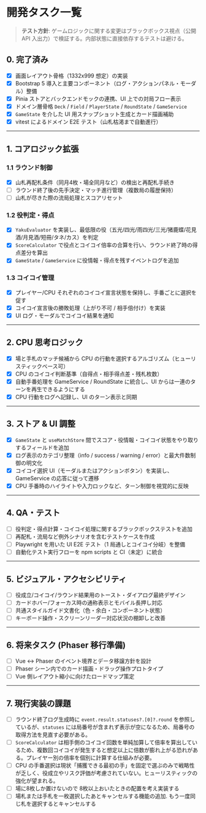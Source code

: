# 開発タスク一覧

> **テスト方針**: ゲームロジックに関する変更はブラックボックス視点（公開 API 入出力）で検証する。内部状態に直接依存するテストは避ける。

## 0. 完了済み
- [x] 画面レイアウト骨格（1332x999 想定）の実装
- [x] Bootstrap 5 導入と主要コンポーネント（ログ・アクションパネル・モーダル）整備
- [x] Pinia ストアとバックエンドモックの連携、UI 上での対局フロー表示
- [x] ドメイン層骨格 `Deck` / `Field` / `PlayerState` / `RoundState` / `GameService`
- [x] `GameState` を介した UI 用スナップショット生成とカード描画補助
- [x] vitest によるドメイン E2E テスト（山札枯渇まで自動進行）

---

## 1. コアロジック拡張
### 1.1 ラウンド制御
- [x] 山札再配札条件（同月4枚・場全同月など）の検出と再配札手続き
- [ ] ラウンド終了後の先手決定・マッチ進行管理（複数局の履歴保持）
- [ ] 山札が尽きた際の流局処理とスコアリセット

### 1.2 役判定・得点
- [x] `YakuEvaluator` を実装し、最低限の役（五光/四光/雨四光/三光/猪鹿蝶/花見酒/月見酒/短冊/タネ/カス）を判定
- [x] `ScoreCalculator` で役点とコイコイ倍率の合算を行い、ラウンド終了時の得点差分を算出
- [x] `GameState` / `GameService` に役情報・得点を残すイベントログを追加

### 1.3 コイコイ管理
- [x] プレイヤー/CPU それぞれのコイコイ宣言状態を保持し、手番ごとに選択を促す
- [x] コイコイ宣言後の勝敗処理（上がり不可 / 相手倍付け）を実装
- [x] UI ログ・モーダルでコイコイ結果を通知

---

## 2. CPU 思考ロジック
- [x] 場と手札のマッチ候補から CPU の行動を選択するアルゴリズム（ヒューリスティックベース可）
- [x] CPU のコイコイ判断基準（自得点・相手得点差・残札枚数）
- [x] 自動手番処理を GameService / RoundState に統合し、UI からは一連のターンを再生できるようにする
- [x] CPU 行動をログへ記録し、UI のターン表示と同期

---

## 3. ストア & UI 調整
- [x] `GameState` と `useMatchStore` 間でスコア・役情報・コイコイ状態をやり取りするフィールドを追加
- [x] ログ表示のカテゴリ整理（info / success / warning / error）と最大件数制御の明文化
- [x] コイコイ選択 UI（モーダルまたはアクションボタン）を実装し、GameService の応答に従って遷移
- [x] CPU 手番時のハイライトや入力ロックなど、ターン制御を視覚的に反映

---

## 4. QA・テスト
- [ ] 役判定・得点計算・コイコイ処理に関するブラックボックステストを追加
- [ ] 再配札・流局など例外シナリオを含むテストケースを作成
- [ ] Playwright を用いた UI E2E テスト（1 局通しとコイコイ分岐）を整備
- [ ] 自動化テスト実行フローを npm scripts と CI（未定）に統合

---

## 5. ビジュアル・アクセシビリティ
- [ ] 役成立/コイコイ/ラウンド結果用のトースト・ダイアログ最終デザイン
- [ ] カードホバー/フォーカス時の通称表示とモバイル長押し対応
- [ ] 共通スタイルガイド文書化（色・余白・コンポーネント状態）
- [ ] キーボード操作・スクリーンリーダー対応状況の棚卸しと改善

---

## 6. 将来タスク (Phaser 移行準備)
- [ ] Vue ↔︎ Phaser のイベント境界とデータ移譲方針を設計
- [ ] Phaser シーン内でのカード描画・ドラッグ操作プロトタイプ
- [ ] Vue 側レイアウト縮小に向けたロードマップ策定

---

## 7. 現行実装の課題
- [ ] ラウンド終了ログ生成時に `event.result.statuses?.[0]?.round` を参照しているが、`statuses` には局番号が含まれず表示が空になるため、局番号の取得方法を見直す必要がある。
- [ ] `ScoreCalculator` は相手側のコイコイ回数を単純加算して倍率を算出しているため、複数回コイコイが発生すると想定以上に倍数が膨れ上がる恐れがある。プレイヤー別の倍率を個別に計算する仕組みが必要。
- [ ] CPU の手番選択は現状「捕獲できる最初の手」を固定で選ぶのみで戦略性が乏しく、役成立やリスク評価が考慮されていない。ヒューリスティックの強化が望まれる。
- [ ] 場に8枚しか置けないので 8枚以上おいたときの配置を考え実装する
- [ ] 場札または手札を一枚選択したあとキャンセルする機能の追加. もう一度同じ札を選択するとキャンセルする
